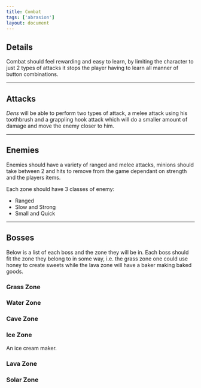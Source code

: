 ```yaml
---
title: Combat
tags: ['abrasion']
layout: document
---
```

## Details
Combat should feel rewarding and easy to learn, by limiting the character to just 2 types of attacks it stops the player having to learn all manner of button combinations.

---

## Attacks
_Dens_ will be able to perform two types of attack, a melee attack using his toothbrush and a grappling hook attack which will do a smaller amount of damage and move the enemy closer to him.

---

## Enemies
Enemies should have a variety of ranged and melee attacks, minions should take between 2 and hits to remove from the game dependant on strength and the players items.

Each zone should have 3 classes of enemy:
- Ranged
- Slow and Strong
- Small and Quick

---

## Bosses
Below is a list of each boss and the zone they will be in. Each boss should fit the zone they belong to in some way, i.e. the grass zone one could use honey to create sweets while the lava zone will have a baker making baked goods.

### Grass Zone
### Water Zone
### Cave Zone
### Ice Zone
An ice cream maker.
### Lava Zone
### Solar Zone

